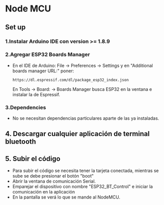 # Node MCU


## Set up

### 1.Instalar Arduino IDE con version >= 1.8.9

### 2.Agregar ESP32  Boards Manager

- En el IDE de Arduino: File -> Preferences -> Settings y en "Additional boards manager URL:" poner:

    ```
    https://dl.espressif.com/dl/package_esp32_index.json
    ```

    En Tools -> Board: -> Boards Manager busca ESP32 en la ventana e instalar la de Espressif.

### 3.Dependencies
- No se necesitan dependencias particulares aparte de las ya instaladas.

## 4. Descargar cualquier aplicación de terminal bluetooth

## 5. Subir el código

- Para subir el código se necesita tener la tarjeta conectada, mientras se sube se debe presionar el botón "boot"
- Abrir la ventana de comunicación Serial.
- Emparejar el dispositivo con nombre "ESP32_BT_Control" e iniciar la comunicación en la aplicación
- En la pantalla se verá lo que se mande al NodeMCU.
